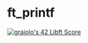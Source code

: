 # ft_printf
[![graiolo's 42 Libft Score](https://badge42.vercel.app/api/v2/clbifm27u00300fjr189qmc5z/project/2832220)](https://github.com/JaeSeoKim/badge42)

